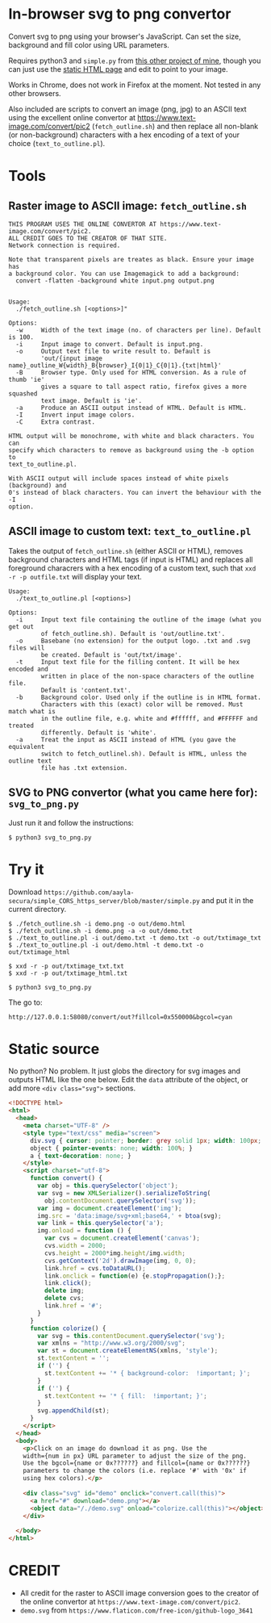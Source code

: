 # In-browser svg to png convertor

Convert svg to png using your browser's JavaScript. Can set the size,
background and fill color using URL parameters.

Requires python3 and `simple.py` from [this other project of
mine](https://github.com/aayla-secura/simple_CORS_https_server), though you can
just use the [static HTML page]() and edit to point to your image.

Works in Chrome, does not work in Firefox at the moment. Not tested in any
other browsers.

Also included are scripts to convert an image (png, jpg) to an ASCII text using
the excellent online convertor at https://www.text-image.com/convert/pic2
(`fetch_outline.sh`) and then replace all non-blank (or non-background)
characters with a hex encoding of a text of your choice (`text_to_outline.pl`).

# Tools

## Raster image to ASCII image: `fetch_outline.sh`

```
THIS PROGRAM USES THE ONLINE CONVERTOR AT https://www.text-image.com/convert/pic2.
ALL CREDIT GOES TO THE CREATOR OF THAT SITE.
Network connection is required.

Note that transparent pixels are treates as black. Ensure your image has
a background color. You can use Imagemagick to add a background:
  convert -flatten -background white input.png output.png


Usage:
  ./fetch_outline.sh [<options>]"

Options:
  -w     Width of the text image (no. of characters per line). Default is 100.
  -i     Input image to convert. Default is input.png.
  -o     Output text file to write result to. Default is
         'out/{input image name}_outline_W{width}_B{browser}_I{0|1}_C{0|1}.{txt|html}'
  -B     Browser type. Only used for HTML conversion. As a rule of thumb 'ie'
         gives a square to tall aspect ratio, firefox gives a more squashed
         text image. Default is 'ie'.
  -a     Produce an ASCII output instead of HTML. Default is HTML.
  -I     Invert input image colors.
  -C     Extra contrast.

HTML output will be monochrome, with white and black characters. You can
specify which characters to remove as background using the -b option to
text_to_outline.pl.

With ASCII output will include spaces instead of white pixels (background) and
0's instead of black characters. You can invert the behaviour with the -I
option.
```

## ASCII image to custom text: `text_to_outline.pl`

Takes the output of `fetch_outline.sh` (either ASCII or HTML), removes
background characters and HTML tags (if input is HTML) and replaces all
foreground characrers with a hex encoding of a custom text, such that `xxd -r
-p outfile.txt` will display your text.

```
Usage:
  ./text_to_outline.pl [<options>]

Options:
  -i     Input text file containing the outline of the image (what you get out
         of fetch_outline.sh). Default is 'out/outline.txt'.
  -o     Basebane (no extension) for the output logo. .txt and .svg files will
         be created. Default is 'out/txt/image'.
  -t     Input text file for the filling content. It will be hex encoded and
         written in place of the non-space characters of the outline file.
         Default is 'content.txt'.
  -b     Background color. Used only if the outline is in HTML format.
         Characters with this (exact) color will be removed. Must match what is
         in the outline file, e.g. white and #ffffff, and #FFFFFF and treated
         differently. Default is 'white'.
  -a     Treat the input as ASCII instead of HTML (you gave the equivalent
         switch to fetch_outlinel.sh). Default is HTML, unless the outline text
         file has .txt extension.
```

## SVG to PNG convertor (what you came here for): `svg_to_png.py`

Just run it and follow the instructions:

```console
$ python3 svg_to_png.py
```

# Try it

Download `https://github.com/aayla-secura/simple_CORS_https_server/blob/master/simple.py` and put it in the current directory.

```console
$ ./fetch_outline.sh -i demo.png -o out/demo.html
$ ./fetch_outline.sh -i demo.png -a -o out/demo.txt
$ ./text_to_outline.pl -i out/demo.txt -t demo.txt -o out/txtimage_txt
$ ./text_to_outline.pl -i out/demo.html -t demo.txt -o out/txtimage_html
```

```console
$ xxd -r -p out/txtimage_txt.txt
$ xxd -r -p out/txtimage_html.txt
```

```console
$ python3 svg_to_png.py
```

The go to:

```
http://127.0.0.1:58080/convert/out?fillcol=0x550000&bgcol=cyan
```

# Static source

No python? No problem. It just globs the directory for svg images and outputs
HTML like the one below. Edit the `data` attribute of the object, or add more
`<div class="svg">` sections.

```html
<!DOCTYPE html>
<html>
  <head>
    <meta charset="UTF-8" />
    <style type="text/css" media="screen">
      div.svg { cursor: pointer; border: grey solid 1px; width: 100px; float: left }
      object { pointer-events: none; width: 100%; }
      a { text-decoration: none; }
    </style>
    <script charset="utf-8">
      function convert() {
        var obj = this.querySelector('object');
        var svg = new XMLSerializer().serializeToString(
          obj.contentDocument.querySelector('svg'));
        var img = document.createElement('img');
        img.src = 'data:image/svg+xml;base64,' + btoa(svg);
        var link = this.querySelector('a');
        img.onload = function () {
          var cvs = document.createElement('canvas');
          cvs.width = 2000;
          cvs.height = 2000*img.height/img.width;
          cvs.getContext('2d').drawImage(img, 0, 0);
          link.href = cvs.toDataURL();
          link.onclick = function(e) {e.stopPropagation();};
          link.click();
          delete img;
          delete cvs;
          link.href = '#';
        }
      }
      function colorize() {
        var svg = this.contentDocument.querySelector('svg');
        var xmlns = "http://www.w3.org/2000/svg";
        var st = document.createElementNS(xmlns, 'style');
        st.textContent = '';
        if ('') {
          st.textContent += '* { background-color:  !important; }';
        }
        if ('') {
          st.textContent += '* { fill:  !important; }';
        }
        svg.appendChild(st);
      }
    </script>
  </head>
  <body>
    <p>Click on an image do download it as png. Use the
    width={num in px} URL parameter to adjust the size of the png.
    Use the bgcol={name or 0x??????} and fillcol={name or 0x??????}
    parameters to change the colors (i.e. replace '#' with '0x' if
    using hex colors).</p>
    
    <div class="svg" id="demo" onclick="convert.call(this)">
      <a href="#" download="demo.png"></a>
      <object data="/./demo.svg" onload="colorize.call(this)"></object>
    </div>
            
  </body>
</html>
```

# CREDIT

* All credit for the raster to ASCII image conversion goes to the creator of
  the online convertor at `https://www.text-image.com/convert/pic2`.
* `demo.svg` from `https://www.flaticon.com/free-icon/github-logo_3641`
